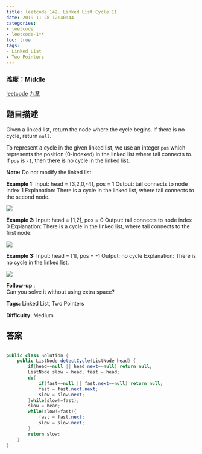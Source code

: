 ```yaml
---
title: leetcode 142. Linked List Cycle II
date: 2019-11-28 12:40:44
categories:
- leetcode
- leetcode-1**
toc: true
tags:
- Linked List
- Two Pointers
---
```

### 难度：Middle

<a href="https://leetcode.com/problems/linked-list-cycle-ii/">leetcode</a>
<a href="https://www.jiuzhang.com/solution/linked-list-cycle-ii/">九章</a>
## 题目描述
Given a linked list, return the node where the cycle begins. If there is no
cycle, return `null`.

To represent a cycle in the given linked list, we use an integer `pos` which
represents the position (0-indexed) in the linked list where tail connects to.
If `pos` is `-1`, then there is no cycle in the linked list.

**Note:** Do not modify the linked list.



**Example 1:**
            Input: head = [3,2,0,-4], pos = 1    Output: tail connects to node index 1    Explanation: There is a cycle in the linked list, where tail connects to the second node.    

![](https://assets.leetcode.com/uploads/2018/12/07/circularlinkedlist.png)

**Example 2:**
            Input: head = [1,2], pos = 0    Output: tail connects to node index 0    Explanation: There is a cycle in the linked list, where tail connects to the first node.    

![](https://assets.leetcode.com/uploads/2018/12/07/circularlinkedlist_test2.png)

**Example 3:**
            Input: head = [1], pos = -1    Output: no cycle    Explanation: There is no cycle in the linked list.    

![](https://assets.leetcode.com/uploads/2018/12/07/circularlinkedlist_test3.png)



**Follow-up** :  
Can you solve it without using extra space?


**Tags:** Linked List, Two Pointers

**Difficulty:** Medium
## 答案
<!--more-->
```java

public class Solution {
    public ListNode detectCycle(ListNode head) {
        if(head==null || head.next==null) return null;
        ListNode slow = head, fast = head;
        do{
            if(fast==null || fast.next==null) return null;
            fast = fast.next.next;
            slow = slow.next;
        }while(slow!=fast);
        slow = head;
        while(slow!=fast){
            fast = fast.next;
            slow = slow.next;
        }
        return slow;
    }
}
```

